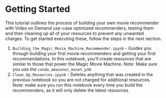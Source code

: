 # Getting Started

This tutorial outlines the process of building your own movie recommender with Video on Demand use-case optimized recommenders, testing them  and then cleaning up all of your resources to prevent any unwanted charges. To get started executing these, follow the steps in the next section.

1. `Building_the_Magic_Movie_Machine_Recommender.ipynb`  - Guides you through building your first movie recommenders and getting your first recommendations. In this notebook, you'll create resources that are similar to those that power the Magic Movie Machine.
*Note:* Make sure you use the `conda_amazonei_mxnet_p36`
2. `Clean_Up_Resources.ipynb` - Deletes anything that was created in the previous notebook so you are not charged for additional resources. Note: make sure you run this notebook every time you build the recommenders, as it will only delete the latest resources.